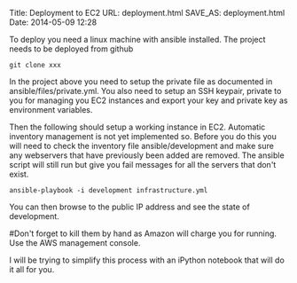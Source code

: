 Title: Deployment to EC2
URL: deployment.html
SAVE_AS: deployment.html
Date: 2014-05-09 12:28

To deploy you need a linux machine with ansible installed.  The project needs to be deployed from github

````
git clone xxx
````

In the project above you need to setup the private file as documented in ansible/files/private.yml.  You also need to setup an SSH keypair, private to you for managing you EC2 instances and export your key and private key as environment variables.

Then the following should setup a working instance in EC2.  Automatic inventory management is not yet implemented so.  Before you do this you will need to check the inventory file  ansible/development and make sure any webservers that have previously been added are removed.  The ansible script will still run but give you fail messages for all the servers that don't exist.

````
ansible-playbook -i development infrastructure.yml
````

You can then browse to the public IP address and see the state of development.

#Don't forget to kill them by hand as Amazon will charge you for running.
Use the AWS management console.


I will be trying to simplify this process with an iPython notebook that will do it all for you.
